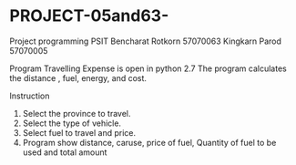 PROJECT-05and63-
================

Project programming PSIT
Bencharat Rotkorn 57070063
Kingkarn Parod 57070005

Program Travelling Expense is open in python 2.7
The program calculates the distance , fuel, energy, and cost.

Instruction
1. Select the province to travel.
2. Select the type of vehicle.
3. Select fuel to travel and price.
4. Program show distance, caruse, price of fuel, Quantity of fuel to be used and total amount
